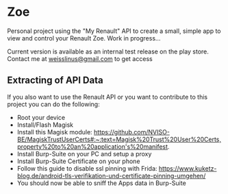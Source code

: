# Zoe

Personal project using the "My Renault" API to create a small, simple app to view and control your Renault Zoe. Work in progress...

Current version is available as an internal test release on the play store. Contact me at weisslinus@gmail.com to get access

## Extracting of API Data

If you also want to use the Renault API or you want to contribute to this project you can do the following:

- Root your device
- Install/Flash Magisk
- Install this Magisk module: https://github.com/NVISO-BE/MagiskTrustUserCerts#:~:text=Magisk%20Trust%20User%20Certs,property%20to%20an%20application's%20manifest.
- Install Burp-Suite on your PC and setup a proxy
- Install Burp-Suite Certificate on your phone
- Follow this guide to disable ssl pinning with Frida: https://www.kuketz-blog.de/android-tls-verifikation-und-certificate-pinning-umgehen/
- You should now be able to sniff the Apps data in Burp-Suite